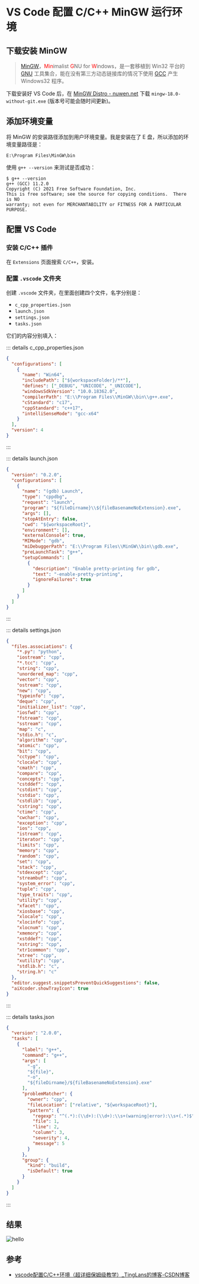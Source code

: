 # VS Code 配置 C/C++ MinGW 运行环境

## 下载安装 MinGW

> [MinGW](https://zh.wikipedia.org/wiki/MinGW)，<span style='color:red'>Min</span>imalist <span style='color:red'>G</span>NU for <span style='color:red'>W</span>indows，是一套移植到 Win32 平台的 [GNU](https://zh.wikipedia.org/wiki/GNU) 工具集合，能在没有第三方动态链接库的情况下使用 [GCC](https://zh.wikipedia.org/wiki/GCC) 产生 Windows32 程序。

下载安装好 VS Code 后，在 [MinGW Distro - nuwen.net](https://nuwen.net/mingw.html) 下载 `mingw-18.0-without-git.exe` (版本号可能会随时间更新)。

## 添加环境变量

将 MinGW 的安装路径添加到用户环境变量。我是安装在了 E 盘，所以添加的环境变量路径是：

```
E:\Program Files\MinGW\bin
```

使用 `g++ --version` 来测试是否成功：

```
$ g++ --version
g++ (GCC) 11.2.0
Copyright (C) 2021 Free Software Foundation, Inc.
This is free software; see the source for copying conditions.  There is NO
warranty; not even for MERCHANTABILITY or FITNESS FOR A PARTICULAR PURPOSE.
```

## 配置 VS Code

### 安装 C/C++ 插件

在 `Extensions` 页面搜索 `C/C++`，安装。

### 配置 `.vscode` 文件夹

创建 `.vscode` 文件夹，在里面创建四个文件，名字分别是：

- `c_cpp_properties.json`
- `launch.json`
- `settings.json`
- `tasks.json`

它们的内容分别填入：

::: details c_cpp_properties.json

```json
{
  "configurations": [
    {
      "name": "Win64",
      "includePath": ["${workspaceFolder}/**"],
      "defines": ["_DEBUG", "UNICODE", "_UNICODE"],
      "windowsSdkVersion": "10.0.18362.0",
      "compilerPath": "E:\\Program Files\\MinGW\\bin\\g++.exe",
      "cStandard": "c17",
      "cppStandard": "c++17",
      "intelliSenseMode": "gcc-x64"
    }
  ],
  "version": 4
}
```

:::

::: details launch.json

```json
{
  "version": "0.2.0",
  "configurations": [
    {
      "name": "(gdb) Launch", 
      "type": "cppdbg", 
      "request": "launch", 
      "program": "${fileDirname}\\${fileBasenameNoExtension}.exe", 
      "args": [], 
      "stopAtEntry": false,
      "cwd": "${workspaceRoot}",
      "environment": [],
      "externalConsole": true, 
      "MIMode": "gdb",
      "miDebuggerPath": "E:\\Program Files\\MinGW\\bin\\gdb.exe",
      "preLaunchTask": "g++",
      "setupCommands": [
        {
          "description": "Enable pretty-printing for gdb",
          "text": "-enable-pretty-printing",
          "ignoreFailures": true
        }
      ]
    }
  ]
}
```

:::

::: details settings.json

```json
{
  "files.associations": {
    "*.py": "python",
    "iostream": "cpp",
    "*.tcc": "cpp",
    "string": "cpp",
    "unordered_map": "cpp",
    "vector": "cpp",
    "ostream": "cpp",
    "new": "cpp",
    "typeinfo": "cpp",
    "deque": "cpp",
    "initializer_list": "cpp",
    "iosfwd": "cpp",
    "fstream": "cpp",
    "sstream": "cpp",
    "map": "c",
    "stdio.h": "c",
    "algorithm": "cpp",
    "atomic": "cpp",
    "bit": "cpp",
    "cctype": "cpp",
    "clocale": "cpp",
    "cmath": "cpp",
    "compare": "cpp",
    "concepts": "cpp",
    "cstddef": "cpp",
    "cstdint": "cpp",
    "cstdio": "cpp",
    "cstdlib": "cpp",
    "cstring": "cpp",
    "ctime": "cpp",
    "cwchar": "cpp",
    "exception": "cpp",
    "ios": "cpp",
    "istream": "cpp",
    "iterator": "cpp",
    "limits": "cpp",
    "memory": "cpp",
    "random": "cpp",
    "set": "cpp",
    "stack": "cpp",
    "stdexcept": "cpp",
    "streambuf": "cpp",
    "system_error": "cpp",
    "tuple": "cpp",
    "type_traits": "cpp",
    "utility": "cpp",
    "xfacet": "cpp",
    "xiosbase": "cpp",
    "xlocale": "cpp",
    "xlocinfo": "cpp",
    "xlocnum": "cpp",
    "xmemory": "cpp",
    "xstddef": "cpp",
    "xstring": "cpp",
    "xtr1common": "cpp",
    "xtree": "cpp",
    "xutility": "cpp",
    "stdlib.h": "c",
    "string.h": "c"
  },
  "editor.suggest.snippetsPreventQuickSuggestions": false,
  "aiXcoder.showTrayIcon": true
}
```

:::

::: details tasks.json

```json
{
  "version": "2.0.0",
  "tasks": [
    {
      "label": "g++",
      "command": "g++",
      "args": [
        "-g",
        "${file}",
        "-o",
        "${fileDirname}/${fileBasenameNoExtension}.exe"
      ],
      "problemMatcher": {
        "owner": "cpp",
        "fileLocation": ["relative", "${workspaceRoot}"],
        "pattern": {
          "regexp": "^(.*):(\\d+):(\\d+):\\s+(warning|error):\\s+(.*)$",
          "file": 1,
          "line": 2,
          "column": 3,
          "severity": 4,
          "message": 5
        }
      },
      "group": {
        "kind": "build",
        "isDefault": true
      }
    }
  ]
}
```

:::

## 结果

![hello](https://cdn.tangjiayan.com/notes/programming/vscode/vscode-cpp/hello.png)

## 参考

- [vscode配置C/C++环境（超详细保姆级教学）_TingLans的博客-CSDN博客](https://blog.csdn.net/m0_62721576/article/details/127207028)
